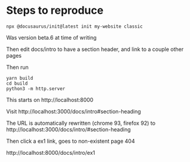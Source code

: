 # Steps to reproduce

```
npx @docusaurus/init@latest init my-website classic
```

Was version beta.6 at time of writing

Then edit docs/intro to have a section header, and link to a couple other pages

Then run

```
yarn build
cd build
python3 -m http.server
```

This starts on http://localhost:8000

Visit http://localhost:3000/docs/intro#section-heading

The URL is automatically rewritten (chrome 93, firefox 92) to http://localhost:3000/docs/intro/#section-heading

Then click a ex1 link, goes to non-existent page 404

http://localhost:8000/docs/intro/ex1
